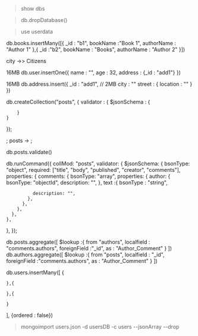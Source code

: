 > show dbs

> db.dropDatabase()

> use userdata


db.books.insertMany([{
    _id : "b1",
    bookName :"Book 1",
    authorName : "Author 1"
},{
    _id :"b2",
    bookName : "Books",
    authorName : "Author 2"
}])



city ->> Citizens





16MB
db.user.insertOne({
    name : "",
    age : 32,
    address : {_id : "add1"}
})


16MB
db.address.insert({
    _id : "add1",
     // 2MB
        city : ""
        street : {
            location : ""
        }
})

db.createCollection("posts", {
    validator : {
        $jsonSchema : {

        }
    }
});






;
posts -> ;


db.posts.validate()


db.runCommand({
  collMod: "posts",
  validator: {
    $jsonSchema: {
      bsonType: "object",
      required: ["title", "body", "published", "creator", "comments"],
      properties: {
        comments: {
          bsonType: "array",
          properties: {
            author: {
              bsonType: "objectId",
              description: "",
            },
            text :{
                bsonType : "string",

              description: "",
            },
          },
        },
      },
    },
  },
});


db.posts.aggregate([
    $lookup :{
        from "authors",
        localfield : "comments.authors",
        foreignField :"_id",
        as : "Author_Comment"
    }
])
db.authors.aggregate([
    $lookup :{
        from "posts",
        localfield : "_id",
        foreignField :"comments.authors",
        as : "Author_Comment"
    }
])


db.users.insertMany([
    {

    },{

    },{

    }
], {ordered : false})

<!-- Transactions -->

> mongoimport users.json -d usersDB -c users --jsonArray --drop